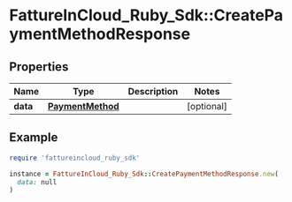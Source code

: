 # FattureInCloud_Ruby_Sdk::CreatePaymentMethodResponse

## Properties

| Name | Type | Description | Notes |
| ---- | ---- | ----------- | ----- |
| **data** | [**PaymentMethod**](PaymentMethod.md) |  | [optional] |

## Example

```ruby
require 'fattureincloud_ruby_sdk'

instance = FattureInCloud_Ruby_Sdk::CreatePaymentMethodResponse.new(
  data: null
)
```

